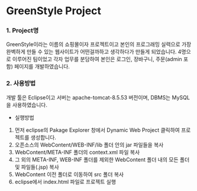 # GreenStyle Project

### 1. Project명 <br />
GreenStyle이라는 이름의 쇼핑몰이자 프로젝트이고 본인의 프로그래밍 실력으로 가장 완벽하게 만들 수 있는 웹사이트가 어떤걸까하고 생각하다가 만들게 되었습니다. 4명으로 이루어진 팀이었고 각자 업무를 분담하여 본인은 로그인, 장바구니, 주문(admin 포함) 페이지를 개발하였습니다.

### 2. 사용방법 <br />
개발 툴은 Eclipse이고 서버는 apache-tomcat-8.5.53 버전이며, DBMS는 MySQL을 사용하였습니다. <br />
- 실행방법 <br />
1. 먼저 eclipse의 Pakage Explorer 창에서 Dynamic Web Project 클릭하여 프로젝트를 생성합니다. <br />
2. 오픈소스의 WebContent/WEB-INF/lib 폴더 안의 jar 파일들을 복사 <br />
3. WebContent/META-INF 폴더의 context.xml 파일 복사 <br />
4. 그 외의 META-INF, WEB-INF 폴더를 제외한 WebContent 폴더 내의 모든 폴더 및 파일들(.jsp) 복사
5. WebContent 이전 폴더로 이동하여 src 폴더 복사
6. eclipse에서 index.html 파일로 프로젝트 실행
